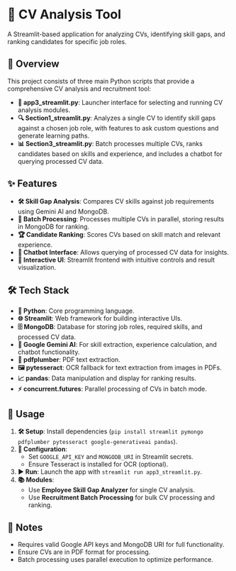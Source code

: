 # 📄 CV Analysis Tool

A Streamlit-based application for analyzing CVs, identifying skill gaps, and ranking candidates for specific job roles.

## 🌟 Overview

This project consists of three main Python scripts that provide a comprehensive CV analysis and recruitment tool:

- **🚀 app3_streamlit.py**: Launcher interface for selecting and running CV analysis modules.
- **🔍 Section1_streamlit.py**: Analyzes a single CV to identify skill gaps against a chosen job role, with features to ask custom questions and generate learning paths.
- **📊 Section3_streamlit.py**: Batch processes multiple CVs, ranks candidates based on skills and experience, and includes a chatbot for querying processed CV data.

## ✨ Features

- **🛠️ Skill Gap Analysis**: Compares CV skills against job requirements using Gemini AI and MongoDB.
- **📂 Batch Processing**: Processes multiple CVs in parallel, storing results in MongoDB for ranking.
- **🏆 Candidate Ranking**: Scores CVs based on skill match and relevant experience.
- **💬 Chatbot Interface**: Allows querying of processed CV data for insights.
- **🎨 Interactive UI**: Streamlit frontend with intuitive controls and result visualization.

## 🛠️ Tech Stack

- **🐍 Python**: Core programming language.
- **🌐 Streamlit**: Web framework for building interactive UIs.
- **🗄️ MongoDB**: Database for storing job roles, required skills, and processed CV data.
- **🤖 Google Gemini AI**: For skill extraction, experience calculation, and chatbot functionality.
- **📜 pdfplumber**: PDF text extraction.
- **🖼️ pytesseract**: OCR fallback for text extraction from images in PDFs.
- **📈 pandas**: Data manipulation and display for ranking results.
- **⚡ concurrent.futures**: Parallel processing of CVs in batch mode.

## 🚀 Usage

1. **🛠️ Setup**: Install dependencies (`pip install streamlit pymongo pdfplumber pytesseract google-generativeai pandas`).
2. **🔧 Configuration**:
   - Set `GOOGLE_API_KEY` and `MONGODB_URI` in Streamlit secrets.
   - Ensure Tesseract is installed for OCR (optional).
3. **▶️ Run**: Launch the app with `streamlit run app3_streamlit.py`.
4. **📚 Modules**:
   - Use **Employee Skill Gap Analyzer** for single CV analysis.
   - Use **Recruitment Batch Processing** for bulk CV processing and ranking.

## 📝 Notes

- Requires valid Google API keys and MongoDB URI for full functionality.
- Ensure CVs are in PDF format for processing.
- Batch processing uses parallel execution to optimize performance.
